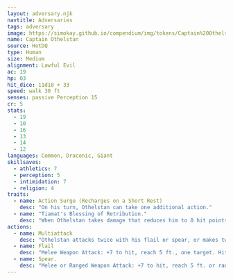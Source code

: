 ```yaml
---
layout: adversary.njk
navtitle: Adversaries
tags: adversary
image: https://simokay.github.io/compendium/img/tokens/Captain%20Othelstan.webp
name: Captain Othelstan
source: HotDQ
type: Human
size: Medium
alignment: Lawful Evil
ac: 19
hp: 03
hit_dice: 11d10 + 33
speed: walk 30 ft
senses: passive Perception 15
cr: 5
stats:
  - 19
  - 10
  - 16
  - 13
  - 14
  - 12
languages: Common, Draconic, Giant
skillsaves:
  - athletics: 7
  - perception: 5
  - intimidation: 7
  - religion: 4
traits:
  - name: Action Surge (Recharges on a Short Rest)
    desc: "On his turn, Othelstan can take one additional action."
  - name: "Tiamat's Blessing of Retribution."
    desc: "When Othelstan takes damage that reduces him to 0 hit points, he immediately regains 20 hit points. If he has 20 hit points or fewer at the end of his next turn, he dies."
actions:
  - name: Multiattack
    desc: "Othelstan attacks twice with his flail or spear, or makes two ranged attacks with his spears."
  - name: Flail
    desc: "Melee Weapon Attack: +7 to hit, reach 5 ft., one target. Hit: 8 (1d8 + 4) bludgeoning damage."
  - name: Spear. 
    desc: "Melee or Ranged Weapon Attack: +7 to hit, reach 5 ft. or ranged 20/60 ft., one target. Hit: 7 (1d6 + 4) piercing damage."
---
```


